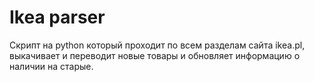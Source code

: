 # Ikea parser

Скрипт на python который проходит по всем разделам сайта ikea.pl, выкачивает и переводит новые товары и обновляет информацию о наличии на старые.
